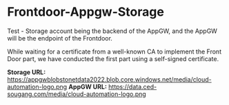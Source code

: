 # Frontdoor-Appgw-Storage

Test - Storage account being the backend of the AppGW, and the AppGW will be the endpoint of the Frontdoor.

While waiting for a certificate from a well-known CA to implement the Front Door part, we have conducted the first part using a self-signed certificate.

**Storage URL:** <https://appgwblobstonetdata2022.blob.core.windows.net/media/cloud-automation-logo.png>
**AppGW URL:** <https://data.ced-sougang.com/media/cloud-automation-logo.png>
